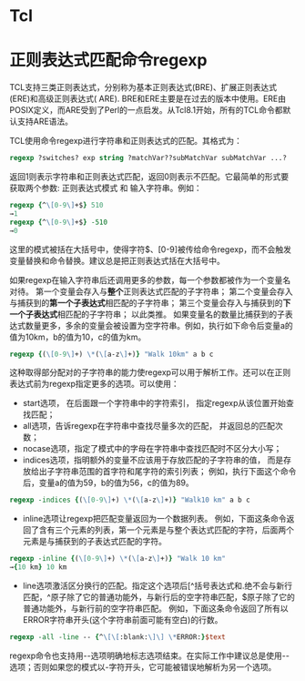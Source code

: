 # Tcl
# 正则表达式匹配命令regexp
TCL支持三类正则表达式，分别称为基本正则表达式(BRE)、扩展正则表达式(ERE)和高级正则表达式( ARE). BRE和ERE主要是在过去的版本中使用。ERE由POSIX定义，而ARE受到了Perl的一点启发。从Tcl8.1开始，所有的TCL命令都默认支持ARE语法。

TCL使用命令regexp进行字符串和正则表达式的匹配。其格式为：
```tcl
regexp ?switches? exp string ?matchVar??subMatchVar subMatchVar ...?
```

返回1则表示字符串和正则表达式匹配，返回0则表示不匹配。它最简单的形式要获取两个参数: 正则表达式模式 和 输入字符串。例如：
```tcl
regexp {^\[0-9\]+$} 510
→1
regexp {^\[0-9\]+$} -510
→0
```
这里的模式被括在大括号中，使得字符$、\[0-9\]被传给命令regexp，而不会触发变量替换和命令替换。建议总是把正则表达式括在大括号中。

如果regexp在输入字符串后还调用更多的参数，每一个参数都被作为一个变量名对待。
第一个变量会存入与**整个**正则表达式匹配的子字符串；
第二个变量会存入与捕获到的**第一个子表达式**相匹配的子字符串；
第三个变量会存入与捕获到的**下一个子表达式**相匹配的子字符串； 以此类推。
如果变量名的数量比捕获到的子表达式数量更多，多余的变量会被设置为空字符串。例如，执行如下命令后变量a的值为10km，b的值为10，c的值为km。
```tcl
regexp {(\[0-9\]+) \*(\[a-z\]+)} "Walk 10km" a b c
```

这种取得部分配对的子字符串的能力使regexp可以用于解析工作。还可以在正则表达式前为regexp指定更多的选项。可以使用：
- start选项， 在后面跟一个字符串中的字符索引， 指定regexp从该位置开始查找匹配；
- all选项，告诉regexp在字符串中查找尽量多次的匹配， 并返回总的匹配次数；
- nocase选项，指定了模式中的字母在字符串中查找匹配时不区分大小写；
- indices选项，指明额外的变量不应该用于存放匹配的子字符串的值， 而是存放给出子字符串范围的首字符和尾字符的索引列表；
例如，执行下面这个命令后，变量a的值为59，b的值为56，c的值为89。
```tcl
regexp -indices {(\[0-9\]+) \*(\[a-z\]+)} "Walk10 km" a b c
```

- inline选项让regexp把匹配变量返回为一个数据列表。
例如，下面这条命令返回了含有三个元素的列表，第一个元素是与整个表达式匹配的字符，后面两个元素是与捕获到的子表达式匹配的字符。
``` tcl
regexp -inline {(\[0-9\]+) \*(\[a-z\]+)} "Walk 10 km"
→{10 km} 10 km
```
- line选项激活区分换行的匹配。指定这个选项后\[^括号表达式和.绝不会与新行匹配，^原子除了它的普通功能外，与新行后的空字符串匹配，$原子除了它的普通功能外，与新行前的空字符串匹配。
例如，下面这条命令返回了所有以ERROR字符串开头(这个字符串前面可能有空白)的行数。
```tcl
regexp -all -line -- {^\[\[:blank:\]\] \*ERROR:}$text
```
regexp命令也支持用--选项明确地标志选项结束。在实际工作中建议总是使用--选项；否则如果您的模式以-字符开头，它可能被错误地解析为另一个选项。










